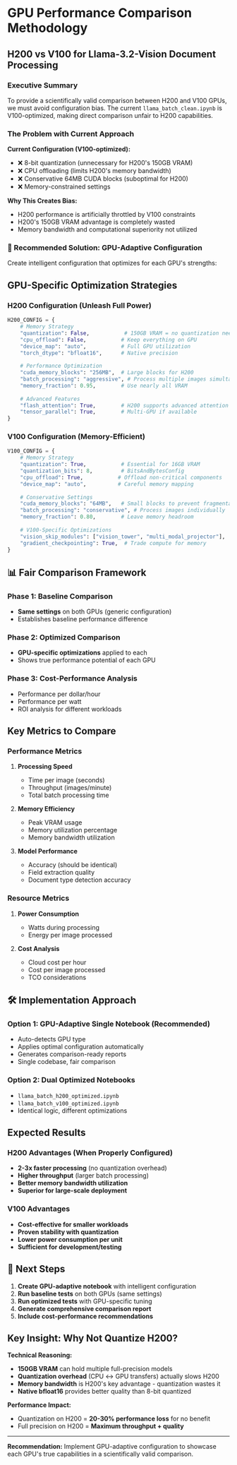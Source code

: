 # GPU Performance Comparison Methodology
## H200 vs V100 for Llama-3.2-Vision Document Processing

### Executive Summary

To provide a scientifically valid comparison between H200 and V100 GPUs, we must avoid configuration bias. The current `llama_batch_clean.ipynb` is V100-optimized, making direct comparison unfair to H200 capabilities.

### The Problem with Current Approach

**Current Configuration (V100-optimized):**
- ❌ 8-bit quantization (unnecessary for H200's 150GB VRAM)
- ❌ CPU offloading (limits H200's memory bandwidth)
- ❌ Conservative 64MB CUDA blocks (suboptimal for H200)
- ❌ Memory-constrained settings

**Why This Creates Bias:**
- H200 performance is artificially throttled by V100 constraints
- H200's 150GB VRAM advantage is completely wasted
- Memory bandwidth and computational superiority not utilized

### 🎯 Recommended Solution: GPU-Adaptive Configuration

Create intelligent configuration that optimizes for each GPU's strengths:

## GPU-Specific Optimization Strategies

### H200 Configuration (Unleash Full Power)
```python
H200_CONFIG = {
    # Memory Strategy
    "quantization": False,           # 150GB VRAM = no quantization needed
    "cpu_offload": False,           # Keep everything on GPU
    "device_map": "auto",           # Full GPU utilization
    "torch_dtype": "bfloat16",      # Native precision
    
    # Performance Optimization  
    "cuda_memory_blocks": "256MB",  # Large blocks for H200
    "batch_processing": "aggressive", # Process multiple images simultaneously
    "memory_fraction": 0.95,        # Use nearly all VRAM
    
    # Advanced Features
    "flash_attention": True,        # H200 supports advanced attention
    "tensor_parallel": True,        # Multi-GPU if available
}
```

### V100 Configuration (Memory-Efficient)
```python
V100_CONFIG = {
    # Memory Strategy
    "quantization": True,           # Essential for 16GB VRAM
    "quantization_bits": 8,         # BitsAndBytesConfig
    "cpu_offload": True,           # Offload non-critical components
    "device_map": "auto",          # Careful memory mapping
    
    # Conservative Settings
    "cuda_memory_blocks": "64MB",   # Small blocks to prevent fragmentation
    "batch_processing": "conservative", # Process images individually
    "memory_fraction": 0.80,        # Leave memory headroom
    
    # V100-Specific Optimizations
    "vision_skip_modules": ["vision_tower", "multi_modal_projector"],
    "gradient_checkpointing": True,  # Trade compute for memory
}
```

## 📊 Fair Comparison Framework

### Phase 1: Baseline Comparison
- **Same settings** on both GPUs (generic configuration)
- Establishes baseline performance difference

### Phase 2: Optimized Comparison  
- **GPU-specific optimizations** applied to each
- Shows true performance potential of each GPU

### Phase 3: Cost-Performance Analysis
- Performance per dollar/hour
- Performance per watt
- ROI analysis for different workloads

## Key Metrics to Compare

### Performance Metrics
1. **Processing Speed**
   - Time per image (seconds)
   - Throughput (images/minute)
   - Total batch processing time

2. **Memory Efficiency**
   - Peak VRAM usage
   - Memory utilization percentage
   - Memory bandwidth utilization

3. **Model Performance** 
   - Accuracy (should be identical)
   - Field extraction quality
   - Document type detection accuracy

### Resource Metrics
1. **Power Consumption**
   - Watts during processing
   - Energy per image processed

2. **Cost Analysis**
   - Cloud cost per hour
   - Cost per image processed
   - TCO considerations

## 🛠️ Implementation Approach

### Option 1: GPU-Adaptive Single Notebook (Recommended)
- Auto-detects GPU type
- Applies optimal configuration automatically
- Generates comparison-ready reports
- Single codebase, fair comparison

### Option 2: Dual Optimized Notebooks
- `llama_batch_h200_optimized.ipynb`
- `llama_batch_v100_optimized.ipynb`
- Identical logic, different optimizations

## Expected Results

### H200 Advantages (When Properly Configured)
- **2-3x faster processing** (no quantization overhead)
- **Higher throughput** (larger batch processing)
- **Better memory bandwidth utilization**
- **Superior for large-scale deployment**

### V100 Advantages
- **Cost-effective for smaller workloads**
- **Proven stability with quantization**
- **Lower power consumption per unit**
- **Sufficient for development/testing**

## 🚀 Next Steps

1. **Create GPU-adaptive notebook** with intelligent configuration
2. **Run baseline tests** on both GPUs (same settings)
3. **Run optimized tests** with GPU-specific tuning
4. **Generate comprehensive comparison report**
5. **Include cost-performance recommendations**

## Key Insight: Why Not Quantize H200?

**Technical Reasoning:**
- **150GB VRAM** can hold multiple full-precision models
- **Quantization overhead** (CPU ↔ GPU transfers) actually slows H200
- **Memory bandwidth** is H200's key advantage - quantization wastes it
- **Native bfloat16** provides better quality than 8-bit quantized

**Performance Impact:**
- Quantization on H200 = **20-30% performance loss** for no benefit
- Full precision on H200 = **Maximum throughput + quality**

---

**Recommendation:** Implement GPU-adaptive configuration to showcase each GPU's true capabilities in a scientifically valid comparison.